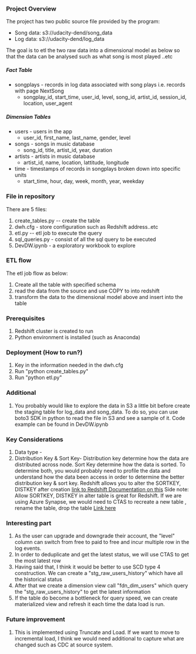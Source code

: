 ### Project Overview

The project has two public source file provided by the program:
- Song data: s3://udacity-dend/song_data
- Log data: s3://udacity-dend/log_data

The goal is to etl the two raw data into a dimensional model as below so that the data can be analysed such as what song is most played ..etc

##### Fact Table
- songplays - records in log data associated with song plays i.e. records with page NextSong
  - songplay_id, start_time, user_id, level, song_id, artist_id, session_id, location, user_agent
##### Dimension Tables
- users - users in the app
  - user_id, first_name, last_name, gender, level
- songs - songs in music database
  - song_id, title, artist_id, year, duration
- artists - artists in music database
  - artist_id, name, location, lattitude, longitude
- time - timestamps of records in songplays broken down into specific units
  - start_time, hour, day, week, month, year, weekday

### File in repository
There are 5 files:
1. create_tables.py -- create the table
2. dwh.cfg - store configuration such as Redshift address..etc
3. etl.py -- etl job to execute the query
4. sql_queries.py - consist of all the sql query to be executed
2. DevDW.ipynb - a exploratory workbook to explore 

### ETL flow
The etl job flow as below:
1. Create all the table with specified schema
2. read the data from the source and use COPY to into redshift
3. transform the data to the dimensional model above and insert into the table

### Prerequisites
1. Redshift cluster is created to run
2. Python environment is installed (such as Anaconda)

### Deployment (How to run?)
1. Key in the information needed in the dwh.cfg
2. Run "python create_tables.py"
3. Run "python etl.py"

### Additional
1. You probably would like to explore the data in S3 a little bit before create the staging table for log_data and song_data. 
  To do so, you can use boto3 SDK in python to read the file in S3 and see a sample of it.
  Code example can be found in DevDW.ipynb

### Key Considerations
1. Data type - 
2. Distribution Key & Sort Key- Distribution key determine how the data are distributed across node. Sort Key determine how the data is sorted.
   To determine both, you would probably need to profile the data and understand how the data been access in order to determine the better distribution key & sort key.
   Redshift allows you to alter the SORTKEY, DISTKEY after creation [link to Redshift Documentation on this](https://docs.aws.amazon.com/redshift/latest/dg/r_ALTER_TABLE.html)
   Side note: Allow SORTKEY, DISTKEY in alter table is great for Redshift. If we are using Azure Synapse, we would need to CTAS to recreate a new table ,  rename the table, drop the table [Link here](https://docs.microsoft.com/en-us/azure/synapse-analytics/sql-data-warehouse/sql-data-warehouse-tables-distribute#re-create-the-table-with-a-new-distribution-column)

### Interesting part
1. As the user can upgrade and downgrade their account, the "level" column  can switch from free to paid to free and incur multiple row in the log events.
2. In order to deduplicate and get the latest status, we will use CTAS to get the most latest row
3. Having said that, I think it would be better to use SCD type 4 construction. We can create a "stg_raw_users_history" which have all the historical status
4. After that we create a dimension view call "fdn_dim_users" which query the "stg_raw_users_history" to get the latest information
5. If the table do become a bottleneck for query speed, we can create materialized view and refresh it each time the data load is run.

### Future improvement 
1. This is implemented using Truncate and Load. If we want to move to incremental load, I think we would need additional to capture what are changed such as CDC at source system.
